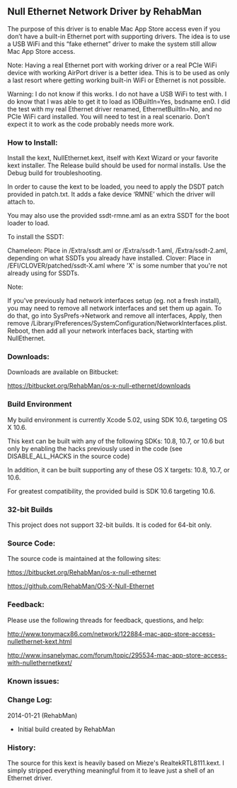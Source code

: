 ## Null Ethernet Network Driver by RehabMan

The purpose of this driver is to enable Mac App Store access even if you don’t have a built-in Ethernet port with supporting drivers.  The idea is to use a USB WiFi and this “fake ethernet” driver to make the system still allow Mac App Store access.

Note: Having a real Ethernet port with working driver or a real PCIe WiFi device with working AirPort driver is a better idea.  This is to be used as only a last resort where getting working built-in WiFi or Ethernet is not possible.

Warning: I do not know if this works.  I do not have a USB WiFi to test with.  I do know that I was able to get it to load as IOBuiltIn=Yes, bsdname en0.  I did the test with my real Ethernet driver renamed, EthernetBuiltIn=No, and no PCIe WiFi card installed.  You will need to test in a real scenario.  Don’t expect it to work as the code probably needs more work.


### How to Install:

Install the kext, NullEthernet.kext, itself with Kext Wizard or your favorite kext installer.  The Release build should be used for normal installs.  Use the Debug build for troubleshooting.

In order to cause the kext to be loaded, you need to apply the DSDT patch provided in patch.txt.  It adds a fake device ‘RMNE’ which the driver will attach to.

You may also use the provided ssdt-rmne.aml as an extra SSDT for the boot loader to load.

To install the SSDT:

Chameleon: Place in /Extra/ssdt.aml or /Extra/ssdt-1.aml, /Extra/ssdt-2.aml, depending on what SSDTs you already have installed.
Clover: Place in /EFI/CLOVER/patched/ssdt-X.aml where 'X' is some number that you're not already using for SSDTs.

Note:

If you've previously had network interfaces setup (eg. not a fresh install), you may need to remove all network interfaces and set them up again.  To do that, go into SysPrefs->Network and remove all interfaces, Apply, then remove /Library/Preferences/SystemConfiguration/NetworkInterfaces.plist.  Reboot, then add all your network interfaces back, starting with NullEthernet.


### Downloads:

Downloads are available on Bitbucket:

https://bitbucket.org/RehabMan/os-x-null-ethernet/downloads


### Build Environment

My build environment is currently Xcode 5.02, using SDK 10.6, targeting OS X 10.6.

This kext can be built with any of the following SDKs: 10.8, 10.7, or 10.6 but only by enabling
the hacks previously used in the code (see DISABLE_ALL_HACKS in the source code)

In addition, it can be built supporting any of these OS X targets: 10.8, 10.7, or 10.6.

For greatest compatibility, the provided build is SDK 10.6 targeting 10.6.


### 32-bit Builds

This project does not support 32-bit builds.  It is coded for 64-bit only.


### Source Code:

The source code is maintained at the following sites:

https://bitbucket.org/RehabMan/os-x-null-ethernet

https://github.com/RehabMan/OS-X-Null-Ethernet


### Feedback:

Please use the following threads for feedback, questions, and help:

http://www.tonymacx86.com/network/122884-mac-app-store-access-nullethernet-kext.html

http://www.insanelymac.com/forum/topic/295534-mac-app-store-access-with-nullethernetkext/


### Known issues:


### Change Log:

2014-01-21 (RehabMan)

- Initial build created by RehabMan


### History:

The source for this kext is heavily based on Mieze's RealtekRTL8111.kext.  I simply stripped everything meaningful from it to leave just a shell of an Ethernet driver.